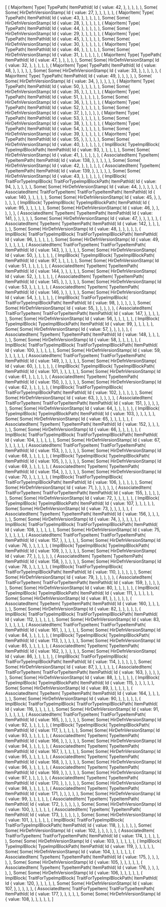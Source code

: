 [
    (
        MajorItem(
            Type(
                TypePath(
                    ItemPathId(
                        Id {
                            value: 42,
                        },
                    ),
                ),
            ),
        ),
        Some(
            Some(
                HirDefnVersionStamp(
                    Id {
                        value: 27,
                    },
                ),
            ),
        ),
    ),
    (
        MajorItem(
            Type(
                TypePath(
                    ItemPathId(
                        Id {
                            value: 43,
                        },
                    ),
                ),
            ),
        ),
        Some(
            Some(
                HirDefnVersionStamp(
                    Id {
                        value: 28,
                    },
                ),
            ),
        ),
    ),
    (
        MajorItem(
            Type(
                TypePath(
                    ItemPathId(
                        Id {
                            value: 44,
                        },
                    ),
                ),
            ),
        ),
        Some(
            Some(
                HirDefnVersionStamp(
                    Id {
                        value: 29,
                    },
                ),
            ),
        ),
    ),
    (
        MajorItem(
            Type(
                TypePath(
                    ItemPathId(
                        Id {
                            value: 45,
                        },
                    ),
                ),
            ),
        ),
        Some(
            Some(
                HirDefnVersionStamp(
                    Id {
                        value: 30,
                    },
                ),
            ),
        ),
    ),
    (
        MajorItem(
            Type(
                TypePath(
                    ItemPathId(
                        Id {
                            value: 46,
                        },
                    ),
                ),
            ),
        ),
        Some(
            Some(
                HirDefnVersionStamp(
                    Id {
                        value: 31,
                    },
                ),
            ),
        ),
    ),
    (
        MajorItem(
            Type(
                TypePath(
                    ItemPathId(
                        Id {
                            value: 47,
                        },
                    ),
                ),
            ),
        ),
        Some(
            Some(
                HirDefnVersionStamp(
                    Id {
                        value: 32,
                    },
                ),
            ),
        ),
    ),
    (
        MajorItem(
            Type(
                TypePath(
                    ItemPathId(
                        Id {
                            value: 48,
                        },
                    ),
                ),
            ),
        ),
        Some(
            Some(
                HirDefnVersionStamp(
                    Id {
                        value: 33,
                    },
                ),
            ),
        ),
    ),
    (
        MajorItem(
            Type(
                TypePath(
                    ItemPathId(
                        Id {
                            value: 49,
                        },
                    ),
                ),
            ),
        ),
        Some(
            Some(
                HirDefnVersionStamp(
                    Id {
                        value: 34,
                    },
                ),
            ),
        ),
    ),
    (
        MajorItem(
            Type(
                TypePath(
                    ItemPathId(
                        Id {
                            value: 50,
                        },
                    ),
                ),
            ),
        ),
        Some(
            Some(
                HirDefnVersionStamp(
                    Id {
                        value: 35,
                    },
                ),
            ),
        ),
    ),
    (
        MajorItem(
            Type(
                TypePath(
                    ItemPathId(
                        Id {
                            value: 51,
                        },
                    ),
                ),
            ),
        ),
        Some(
            Some(
                HirDefnVersionStamp(
                    Id {
                        value: 36,
                    },
                ),
            ),
        ),
    ),
    (
        MajorItem(
            Type(
                TypePath(
                    ItemPathId(
                        Id {
                            value: 52,
                        },
                    ),
                ),
            ),
        ),
        Some(
            Some(
                HirDefnVersionStamp(
                    Id {
                        value: 37,
                    },
                ),
            ),
        ),
    ),
    (
        MajorItem(
            Type(
                TypePath(
                    ItemPathId(
                        Id {
                            value: 53,
                        },
                    ),
                ),
            ),
        ),
        Some(
            Some(
                HirDefnVersionStamp(
                    Id {
                        value: 38,
                    },
                ),
            ),
        ),
    ),
    (
        MajorItem(
            Type(
                TypePath(
                    ItemPathId(
                        Id {
                            value: 54,
                        },
                    ),
                ),
            ),
        ),
        Some(
            Some(
                HirDefnVersionStamp(
                    Id {
                        value: 39,
                    },
                ),
            ),
        ),
    ),
    (
        MajorItem(
            Type(
                TypePath(
                    ItemPathId(
                        Id {
                            value: 55,
                        },
                    ),
                ),
            ),
        ),
        Some(
            Some(
                HirDefnVersionStamp(
                    Id {
                        value: 40,
                    },
                ),
            ),
        ),
    ),
    (
        ImplBlock(
            TypeImplBlock(
                TypeImplBlockPath(
                    ItemPathId(
                        Id {
                            value: 93,
                        },
                    ),
                ),
            ),
        ),
        Some(
            Some(
                HirDefnVersionStamp(
                    Id {
                        value: 41,
                    },
                ),
            ),
        ),
    ),
    (
        AssociatedItem(
            TypeItem(
                TypeItemPath(
                    ItemPathId(
                        Id {
                            value: 138,
                        },
                    ),
                ),
            ),
        ),
        Some(
            Some(
                HirDefnVersionStamp(
                    Id {
                        value: 42,
                    },
                ),
            ),
        ),
    ),
    (
        AssociatedItem(
            TypeItem(
                TypeItemPath(
                    ItemPathId(
                        Id {
                            value: 139,
                        },
                    ),
                ),
            ),
        ),
        Some(
            Some(
                HirDefnVersionStamp(
                    Id {
                        value: 43,
                    },
                ),
            ),
        ),
    ),
    (
        ImplBlock(
            TraitForTypeImplBlock(
                TraitForTypeImplBlockPath(
                    ItemPathId(
                        Id {
                            value: 94,
                        },
                    ),
                ),
            ),
        ),
        Some(
            Some(
                HirDefnVersionStamp(
                    Id {
                        value: 44,
                    },
                ),
            ),
        ),
    ),
    (
        AssociatedItem(
            TraitForTypeItem(
                TraitForTypeItemPath(
                    ItemPathId(
                        Id {
                            value: 140,
                        },
                    ),
                ),
            ),
        ),
        Some(
            Some(
                HirDefnVersionStamp(
                    Id {
                        value: 45,
                    },
                ),
            ),
        ),
    ),
    (
        ImplBlock(
            TypeImplBlock(
                TypeImplBlockPath(
                    ItemPathId(
                        Id {
                            value: 95,
                        },
                    ),
                ),
            ),
        ),
        Some(
            Some(
                HirDefnVersionStamp(
                    Id {
                        value: 46,
                    },
                ),
            ),
        ),
    ),
    (
        AssociatedItem(
            TypeItem(
                TypeItemPath(
                    ItemPathId(
                        Id {
                            value: 141,
                        },
                    ),
                ),
            ),
        ),
        Some(
            Some(
                HirDefnVersionStamp(
                    Id {
                        value: 47,
                    },
                ),
            ),
        ),
    ),
    (
        AssociatedItem(
            TypeItem(
                TypeItemPath(
                    ItemPathId(
                        Id {
                            value: 142,
                        },
                    ),
                ),
            ),
        ),
        Some(
            Some(
                HirDefnVersionStamp(
                    Id {
                        value: 48,
                    },
                ),
            ),
        ),
    ),
    (
        ImplBlock(
            TraitForTypeImplBlock(
                TraitForTypeImplBlockPath(
                    ItemPathId(
                        Id {
                            value: 96,
                        },
                    ),
                ),
            ),
        ),
        Some(
            Some(
                HirDefnVersionStamp(
                    Id {
                        value: 49,
                    },
                ),
            ),
        ),
    ),
    (
        AssociatedItem(
            TraitForTypeItem(
                TraitForTypeItemPath(
                    ItemPathId(
                        Id {
                            value: 143,
                        },
                    ),
                ),
            ),
        ),
        Some(
            Some(
                HirDefnVersionStamp(
                    Id {
                        value: 50,
                    },
                ),
            ),
        ),
    ),
    (
        ImplBlock(
            TypeImplBlock(
                TypeImplBlockPath(
                    ItemPathId(
                        Id {
                            value: 97,
                        },
                    ),
                ),
            ),
        ),
        Some(
            Some(
                HirDefnVersionStamp(
                    Id {
                        value: 51,
                    },
                ),
            ),
        ),
    ),
    (
        AssociatedItem(
            TypeItem(
                TypeItemPath(
                    ItemPathId(
                        Id {
                            value: 144,
                        },
                    ),
                ),
            ),
        ),
        Some(
            Some(
                HirDefnVersionStamp(
                    Id {
                        value: 52,
                    },
                ),
            ),
        ),
    ),
    (
        AssociatedItem(
            TypeItem(
                TypeItemPath(
                    ItemPathId(
                        Id {
                            value: 145,
                        },
                    ),
                ),
            ),
        ),
        Some(
            Some(
                HirDefnVersionStamp(
                    Id {
                        value: 53,
                    },
                ),
            ),
        ),
    ),
    (
        AssociatedItem(
            TypeItem(
                TypeItemPath(
                    ItemPathId(
                        Id {
                            value: 146,
                        },
                    ),
                ),
            ),
        ),
        Some(
            Some(
                HirDefnVersionStamp(
                    Id {
                        value: 54,
                    },
                ),
            ),
        ),
    ),
    (
        ImplBlock(
            TraitForTypeImplBlock(
                TraitForTypeImplBlockPath(
                    ItemPathId(
                        Id {
                            value: 98,
                        },
                    ),
                ),
            ),
        ),
        Some(
            Some(
                HirDefnVersionStamp(
                    Id {
                        value: 55,
                    },
                ),
            ),
        ),
    ),
    (
        AssociatedItem(
            TraitForTypeItem(
                TraitForTypeItemPath(
                    ItemPathId(
                        Id {
                            value: 147,
                        },
                    ),
                ),
            ),
        ),
        Some(
            Some(
                HirDefnVersionStamp(
                    Id {
                        value: 56,
                    },
                ),
            ),
        ),
    ),
    (
        ImplBlock(
            TypeImplBlock(
                TypeImplBlockPath(
                    ItemPathId(
                        Id {
                            value: 99,
                        },
                    ),
                ),
            ),
        ),
        Some(
            Some(
                HirDefnVersionStamp(
                    Id {
                        value: 57,
                    },
                ),
            ),
        ),
    ),
    (
        AssociatedItem(
            TypeItem(
                TypeItemPath(
                    ItemPathId(
                        Id {
                            value: 148,
                        },
                    ),
                ),
            ),
        ),
        Some(
            Some(
                HirDefnVersionStamp(
                    Id {
                        value: 58,
                    },
                ),
            ),
        ),
    ),
    (
        ImplBlock(
            TraitForTypeImplBlock(
                TraitForTypeImplBlockPath(
                    ItemPathId(
                        Id {
                            value: 100,
                        },
                    ),
                ),
            ),
        ),
        Some(
            Some(
                HirDefnVersionStamp(
                    Id {
                        value: 59,
                    },
                ),
            ),
        ),
    ),
    (
        AssociatedItem(
            TraitForTypeItem(
                TraitForTypeItemPath(
                    ItemPathId(
                        Id {
                            value: 149,
                        },
                    ),
                ),
            ),
        ),
        Some(
            Some(
                HirDefnVersionStamp(
                    Id {
                        value: 60,
                    },
                ),
            ),
        ),
    ),
    (
        ImplBlock(
            TypeImplBlock(
                TypeImplBlockPath(
                    ItemPathId(
                        Id {
                            value: 101,
                        },
                    ),
                ),
            ),
        ),
        Some(
            Some(
                HirDefnVersionStamp(
                    Id {
                        value: 61,
                    },
                ),
            ),
        ),
    ),
    (
        AssociatedItem(
            TypeItem(
                TypeItemPath(
                    ItemPathId(
                        Id {
                            value: 150,
                        },
                    ),
                ),
            ),
        ),
        Some(
            Some(
                HirDefnVersionStamp(
                    Id {
                        value: 62,
                    },
                ),
            ),
        ),
    ),
    (
        ImplBlock(
            TraitForTypeImplBlock(
                TraitForTypeImplBlockPath(
                    ItemPathId(
                        Id {
                            value: 102,
                        },
                    ),
                ),
            ),
        ),
        Some(
            Some(
                HirDefnVersionStamp(
                    Id {
                        value: 63,
                    },
                ),
            ),
        ),
    ),
    (
        AssociatedItem(
            TraitForTypeItem(
                TraitForTypeItemPath(
                    ItemPathId(
                        Id {
                            value: 151,
                        },
                    ),
                ),
            ),
        ),
        Some(
            Some(
                HirDefnVersionStamp(
                    Id {
                        value: 64,
                    },
                ),
            ),
        ),
    ),
    (
        ImplBlock(
            TypeImplBlock(
                TypeImplBlockPath(
                    ItemPathId(
                        Id {
                            value: 103,
                        },
                    ),
                ),
            ),
        ),
        Some(
            Some(
                HirDefnVersionStamp(
                    Id {
                        value: 65,
                    },
                ),
            ),
        ),
    ),
    (
        AssociatedItem(
            TypeItem(
                TypeItemPath(
                    ItemPathId(
                        Id {
                            value: 152,
                        },
                    ),
                ),
            ),
        ),
        Some(
            Some(
                HirDefnVersionStamp(
                    Id {
                        value: 66,
                    },
                ),
            ),
        ),
    ),
    (
        ImplBlock(
            TraitForTypeImplBlock(
                TraitForTypeImplBlockPath(
                    ItemPathId(
                        Id {
                            value: 104,
                        },
                    ),
                ),
            ),
        ),
        Some(
            Some(
                HirDefnVersionStamp(
                    Id {
                        value: 67,
                    },
                ),
            ),
        ),
    ),
    (
        AssociatedItem(
            TraitForTypeItem(
                TraitForTypeItemPath(
                    ItemPathId(
                        Id {
                            value: 153,
                        },
                    ),
                ),
            ),
        ),
        Some(
            Some(
                HirDefnVersionStamp(
                    Id {
                        value: 68,
                    },
                ),
            ),
        ),
    ),
    (
        ImplBlock(
            TypeImplBlock(
                TypeImplBlockPath(
                    ItemPathId(
                        Id {
                            value: 105,
                        },
                    ),
                ),
            ),
        ),
        Some(
            Some(
                HirDefnVersionStamp(
                    Id {
                        value: 69,
                    },
                ),
            ),
        ),
    ),
    (
        AssociatedItem(
            TypeItem(
                TypeItemPath(
                    ItemPathId(
                        Id {
                            value: 154,
                        },
                    ),
                ),
            ),
        ),
        Some(
            Some(
                HirDefnVersionStamp(
                    Id {
                        value: 70,
                    },
                ),
            ),
        ),
    ),
    (
        ImplBlock(
            TraitForTypeImplBlock(
                TraitForTypeImplBlockPath(
                    ItemPathId(
                        Id {
                            value: 106,
                        },
                    ),
                ),
            ),
        ),
        Some(
            Some(
                HirDefnVersionStamp(
                    Id {
                        value: 71,
                    },
                ),
            ),
        ),
    ),
    (
        AssociatedItem(
            TraitForTypeItem(
                TraitForTypeItemPath(
                    ItemPathId(
                        Id {
                            value: 155,
                        },
                    ),
                ),
            ),
        ),
        Some(
            Some(
                HirDefnVersionStamp(
                    Id {
                        value: 72,
                    },
                ),
            ),
        ),
    ),
    (
        ImplBlock(
            TypeImplBlock(
                TypeImplBlockPath(
                    ItemPathId(
                        Id {
                            value: 107,
                        },
                    ),
                ),
            ),
        ),
        Some(
            Some(
                HirDefnVersionStamp(
                    Id {
                        value: 73,
                    },
                ),
            ),
        ),
    ),
    (
        AssociatedItem(
            TypeItem(
                TypeItemPath(
                    ItemPathId(
                        Id {
                            value: 156,
                        },
                    ),
                ),
            ),
        ),
        Some(
            Some(
                HirDefnVersionStamp(
                    Id {
                        value: 74,
                    },
                ),
            ),
        ),
    ),
    (
        ImplBlock(
            TraitForTypeImplBlock(
                TraitForTypeImplBlockPath(
                    ItemPathId(
                        Id {
                            value: 108,
                        },
                    ),
                ),
            ),
        ),
        Some(
            Some(
                HirDefnVersionStamp(
                    Id {
                        value: 75,
                    },
                ),
            ),
        ),
    ),
    (
        AssociatedItem(
            TraitForTypeItem(
                TraitForTypeItemPath(
                    ItemPathId(
                        Id {
                            value: 157,
                        },
                    ),
                ),
            ),
        ),
        Some(
            Some(
                HirDefnVersionStamp(
                    Id {
                        value: 76,
                    },
                ),
            ),
        ),
    ),
    (
        ImplBlock(
            TypeImplBlock(
                TypeImplBlockPath(
                    ItemPathId(
                        Id {
                            value: 109,
                        },
                    ),
                ),
            ),
        ),
        Some(
            Some(
                HirDefnVersionStamp(
                    Id {
                        value: 77,
                    },
                ),
            ),
        ),
    ),
    (
        AssociatedItem(
            TypeItem(
                TypeItemPath(
                    ItemPathId(
                        Id {
                            value: 158,
                        },
                    ),
                ),
            ),
        ),
        Some(
            Some(
                HirDefnVersionStamp(
                    Id {
                        value: 78,
                    },
                ),
            ),
        ),
    ),
    (
        ImplBlock(
            TraitForTypeImplBlock(
                TraitForTypeImplBlockPath(
                    ItemPathId(
                        Id {
                            value: 110,
                        },
                    ),
                ),
            ),
        ),
        Some(
            Some(
                HirDefnVersionStamp(
                    Id {
                        value: 79,
                    },
                ),
            ),
        ),
    ),
    (
        AssociatedItem(
            TraitForTypeItem(
                TraitForTypeItemPath(
                    ItemPathId(
                        Id {
                            value: 159,
                        },
                    ),
                ),
            ),
        ),
        Some(
            Some(
                HirDefnVersionStamp(
                    Id {
                        value: 80,
                    },
                ),
            ),
        ),
    ),
    (
        ImplBlock(
            TypeImplBlock(
                TypeImplBlockPath(
                    ItemPathId(
                        Id {
                            value: 111,
                        },
                    ),
                ),
            ),
        ),
        Some(
            Some(
                HirDefnVersionStamp(
                    Id {
                        value: 81,
                    },
                ),
            ),
        ),
    ),
    (
        AssociatedItem(
            TypeItem(
                TypeItemPath(
                    ItemPathId(
                        Id {
                            value: 160,
                        },
                    ),
                ),
            ),
        ),
        Some(
            Some(
                HirDefnVersionStamp(
                    Id {
                        value: 82,
                    },
                ),
            ),
        ),
    ),
    (
        ImplBlock(
            TraitForTypeImplBlock(
                TraitForTypeImplBlockPath(
                    ItemPathId(
                        Id {
                            value: 112,
                        },
                    ),
                ),
            ),
        ),
        Some(
            Some(
                HirDefnVersionStamp(
                    Id {
                        value: 83,
                    },
                ),
            ),
        ),
    ),
    (
        AssociatedItem(
            TraitForTypeItem(
                TraitForTypeItemPath(
                    ItemPathId(
                        Id {
                            value: 161,
                        },
                    ),
                ),
            ),
        ),
        Some(
            Some(
                HirDefnVersionStamp(
                    Id {
                        value: 84,
                    },
                ),
            ),
        ),
    ),
    (
        ImplBlock(
            TypeImplBlock(
                TypeImplBlockPath(
                    ItemPathId(
                        Id {
                            value: 113,
                        },
                    ),
                ),
            ),
        ),
        Some(
            Some(
                HirDefnVersionStamp(
                    Id {
                        value: 85,
                    },
                ),
            ),
        ),
    ),
    (
        AssociatedItem(
            TypeItem(
                TypeItemPath(
                    ItemPathId(
                        Id {
                            value: 162,
                        },
                    ),
                ),
            ),
        ),
        Some(
            Some(
                HirDefnVersionStamp(
                    Id {
                        value: 86,
                    },
                ),
            ),
        ),
    ),
    (
        ImplBlock(
            TraitForTypeImplBlock(
                TraitForTypeImplBlockPath(
                    ItemPathId(
                        Id {
                            value: 114,
                        },
                    ),
                ),
            ),
        ),
        Some(
            Some(
                HirDefnVersionStamp(
                    Id {
                        value: 87,
                    },
                ),
            ),
        ),
    ),
    (
        AssociatedItem(
            TraitForTypeItem(
                TraitForTypeItemPath(
                    ItemPathId(
                        Id {
                            value: 163,
                        },
                    ),
                ),
            ),
        ),
        Some(
            Some(
                HirDefnVersionStamp(
                    Id {
                        value: 88,
                    },
                ),
            ),
        ),
    ),
    (
        ImplBlock(
            TypeImplBlock(
                TypeImplBlockPath(
                    ItemPathId(
                        Id {
                            value: 115,
                        },
                    ),
                ),
            ),
        ),
        Some(
            Some(
                HirDefnVersionStamp(
                    Id {
                        value: 89,
                    },
                ),
            ),
        ),
    ),
    (
        AssociatedItem(
            TypeItem(
                TypeItemPath(
                    ItemPathId(
                        Id {
                            value: 164,
                        },
                    ),
                ),
            ),
        ),
        Some(
            Some(
                HirDefnVersionStamp(
                    Id {
                        value: 90,
                    },
                ),
            ),
        ),
    ),
    (
        ImplBlock(
            TraitForTypeImplBlock(
                TraitForTypeImplBlockPath(
                    ItemPathId(
                        Id {
                            value: 116,
                        },
                    ),
                ),
            ),
        ),
        Some(
            Some(
                HirDefnVersionStamp(
                    Id {
                        value: 91,
                    },
                ),
            ),
        ),
    ),
    (
        AssociatedItem(
            TraitForTypeItem(
                TraitForTypeItemPath(
                    ItemPathId(
                        Id {
                            value: 165,
                        },
                    ),
                ),
            ),
        ),
        Some(
            Some(
                HirDefnVersionStamp(
                    Id {
                        value: 92,
                    },
                ),
            ),
        ),
    ),
    (
        ImplBlock(
            TypeImplBlock(
                TypeImplBlockPath(
                    ItemPathId(
                        Id {
                            value: 117,
                        },
                    ),
                ),
            ),
        ),
        Some(
            Some(
                HirDefnVersionStamp(
                    Id {
                        value: 93,
                    },
                ),
            ),
        ),
    ),
    (
        AssociatedItem(
            TypeItem(
                TypeItemPath(
                    ItemPathId(
                        Id {
                            value: 166,
                        },
                    ),
                ),
            ),
        ),
        Some(
            Some(
                HirDefnVersionStamp(
                    Id {
                        value: 94,
                    },
                ),
            ),
        ),
    ),
    (
        AssociatedItem(
            TypeItem(
                TypeItemPath(
                    ItemPathId(
                        Id {
                            value: 167,
                        },
                    ),
                ),
            ),
        ),
        Some(
            Some(
                HirDefnVersionStamp(
                    Id {
                        value: 95,
                    },
                ),
            ),
        ),
    ),
    (
        AssociatedItem(
            TypeItem(
                TypeItemPath(
                    ItemPathId(
                        Id {
                            value: 168,
                        },
                    ),
                ),
            ),
        ),
        Some(
            Some(
                HirDefnVersionStamp(
                    Id {
                        value: 96,
                    },
                ),
            ),
        ),
    ),
    (
        AssociatedItem(
            TypeItem(
                TypeItemPath(
                    ItemPathId(
                        Id {
                            value: 169,
                        },
                    ),
                ),
            ),
        ),
        Some(
            Some(
                HirDefnVersionStamp(
                    Id {
                        value: 97,
                    },
                ),
            ),
        ),
    ),
    (
        AssociatedItem(
            TypeItem(
                TypeItemPath(
                    ItemPathId(
                        Id {
                            value: 170,
                        },
                    ),
                ),
            ),
        ),
        Some(
            Some(
                HirDefnVersionStamp(
                    Id {
                        value: 98,
                    },
                ),
            ),
        ),
    ),
    (
        AssociatedItem(
            TypeItem(
                TypeItemPath(
                    ItemPathId(
                        Id {
                            value: 171,
                        },
                    ),
                ),
            ),
        ),
        Some(
            Some(
                HirDefnVersionStamp(
                    Id {
                        value: 99,
                    },
                ),
            ),
        ),
    ),
    (
        AssociatedItem(
            TypeItem(
                TypeItemPath(
                    ItemPathId(
                        Id {
                            value: 172,
                        },
                    ),
                ),
            ),
        ),
        Some(
            Some(
                HirDefnVersionStamp(
                    Id {
                        value: 100,
                    },
                ),
            ),
        ),
    ),
    (
        AssociatedItem(
            TypeItem(
                TypeItemPath(
                    ItemPathId(
                        Id {
                            value: 173,
                        },
                    ),
                ),
            ),
        ),
        Some(
            Some(
                HirDefnVersionStamp(
                    Id {
                        value: 101,
                    },
                ),
            ),
        ),
    ),
    (
        ImplBlock(
            TraitForTypeImplBlock(
                TraitForTypeImplBlockPath(
                    ItemPathId(
                        Id {
                            value: 118,
                        },
                    ),
                ),
            ),
        ),
        Some(
            Some(
                HirDefnVersionStamp(
                    Id {
                        value: 102,
                    },
                ),
            ),
        ),
    ),
    (
        AssociatedItem(
            TraitForTypeItem(
                TraitForTypeItemPath(
                    ItemPathId(
                        Id {
                            value: 174,
                        },
                    ),
                ),
            ),
        ),
        Some(
            Some(
                HirDefnVersionStamp(
                    Id {
                        value: 103,
                    },
                ),
            ),
        ),
    ),
    (
        ImplBlock(
            TypeImplBlock(
                TypeImplBlockPath(
                    ItemPathId(
                        Id {
                            value: 119,
                        },
                    ),
                ),
            ),
        ),
        Some(
            Some(
                HirDefnVersionStamp(
                    Id {
                        value: 104,
                    },
                ),
            ),
        ),
    ),
    (
        AssociatedItem(
            TypeItem(
                TypeItemPath(
                    ItemPathId(
                        Id {
                            value: 175,
                        },
                    ),
                ),
            ),
        ),
        Some(
            Some(
                HirDefnVersionStamp(
                    Id {
                        value: 105,
                    },
                ),
            ),
        ),
    ),
    (
        AssociatedItem(
            TypeItem(
                TypeItemPath(
                    ItemPathId(
                        Id {
                            value: 176,
                        },
                    ),
                ),
            ),
        ),
        Some(
            Some(
                HirDefnVersionStamp(
                    Id {
                        value: 106,
                    },
                ),
            ),
        ),
    ),
    (
        ImplBlock(
            TraitForTypeImplBlock(
                TraitForTypeImplBlockPath(
                    ItemPathId(
                        Id {
                            value: 120,
                        },
                    ),
                ),
            ),
        ),
        Some(
            Some(
                HirDefnVersionStamp(
                    Id {
                        value: 107,
                    },
                ),
            ),
        ),
    ),
    (
        AssociatedItem(
            TraitForTypeItem(
                TraitForTypeItemPath(
                    ItemPathId(
                        Id {
                            value: 177,
                        },
                    ),
                ),
            ),
        ),
        Some(
            Some(
                HirDefnVersionStamp(
                    Id {
                        value: 108,
                    },
                ),
            ),
        ),
    ),
]